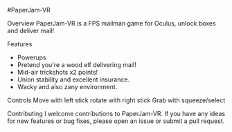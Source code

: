 #PaperJam-VR

Overview
PaperJam-VR is a FPS mailman game for Oculus, unlock boxes and deliver mail!

Features
- Powerups
- Pretend you're a wood elf delivering mail!
- Mid-air trickshots x2 points!
- Union stability and excellent insurance.
- Wacky and also zany environment. 

Controls
Move with left stick
rotate with right stick
Grab with squeeze/select

Contributing
I welcome contributions to PaperJam-VR. If you have any ideas for new features or bug fixes, please open an issue or submit a pull request.
